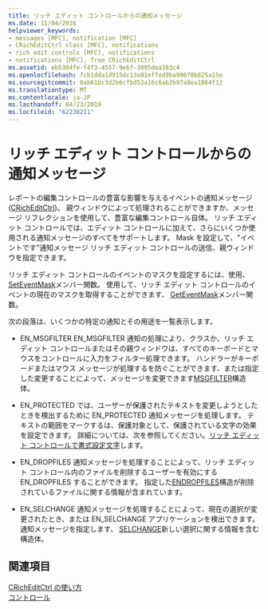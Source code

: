```yaml
---
title: リッチ エディット コントロールからの通知メッセージ
ms.date: 11/04/2016
helpviewer_keywords:
- messages [MFC], notification [MFC]
- CRichEditCtrl class [MFC], notifications
- rich edit controls [MFC], notifications
- notifications [MFC], from CRichEditCtrl
ms.assetid: eb5304fe-f4f3-4557-9ebf-3095dea383c4
ms.openlocfilehash: fcb1dda1d915dc13e01effed9ba99070b825a15e
ms.sourcegitcommit: 0ab61bc3d2b6cfbd52a16c6ab2b97a8ea1864f12
ms.translationtype: MT
ms.contentlocale: ja-JP
ms.lasthandoff: 04/23/2019
ms.locfileid: "62238211"
---
```

# <a name="notifications-from-a-rich-edit-control"></a>リッチ エディット コントロールからの通知メッセージ

レポートの編集コントロールの豊富な影響を与えるイベントの通知メッセージ ([CRichEditCtrl](../mfc/reference/cricheditctrl-class.md))。 親ウィンドウによって処理されることができますか、メッセージ リフレクションを使用して、豊富な編集コントロール自体。 リッチ エディット コントロールでは、エディット コントロールに加えて、さらにいくつか使用される通知メッセージのすべてをサポートします。 Mask を設定して、"イベントです"通知メッセージ リッチ エディット コントロールの送信、親ウィンドウを指定できます。

リッチ エディット コントロールのイベントのマスクを設定するには、使用、 [SetEventMask](../mfc/reference/cricheditctrl-class.md#seteventmask)メンバー関数。 使用して、リッチ エディット コントロールのイベントの現在のマスクを取得することができます、 [GetEventMask](../mfc/reference/cricheditctrl-class.md#geteventmask)メンバー関数。

次の段落は、いくつかの特定の通知とその用途を一覧表示します。

- EN_MSGFILTER EN_MSGFILTER 通知の処理により、クラスか、リッチ エディット コントロールまたはその親ウィンドウは、すべてのキーボードとマウスをコントロールに入力をフィルター処理できます。 ハンドラーがキーボードまたはマウス メッセージが処理するを防ぐことができます、または指定した変更することによって、メッセージを変更できます[MSGFILTER](/windows/desktop/api/richedit/ns-richedit-_msgfilter)構造体。

- EN_PROTECTED では、ユーザーが保護されたテキストを変更しようとしたときを検出するために EN_PROTECTED 通知メッセージを処理します。 テキストの範囲をマークするは、保護対象として、保護されている文字の効果を設定できます。 詳細については、次を参照してください。[リッチ エディット コントロールで書式設定文字](../mfc/character-formatting-in-rich-edit-controls.md)します。

- EN_DROPFILES 通知メッセージを処理することによって、リッチ エディット コントロール内のファイルを削除するユーザーを有効にする EN_DROPFILES することができます。 指定した[ENDROPFILES](/windows/desktop/api/richedit/ns-richedit-_endropfiles)構造が削除されているファイルに関する情報が含まれています。

- EN_SELCHANGE 通知メッセージを処理することによって、現在の選択が変更されたとき、または EN_SELCHANGE アプリケーションを検出できます。 通知メッセージを指定します、 [SELCHANGE](/windows/desktop/api/richedit/ns-richedit-_selchange)新しい選択に関する情報を含む構造体。

## <a name="see-also"></a>関連項目

[CRichEditCtrl の使い方](../mfc/using-cricheditctrl.md)<br/>
[コントロール](../mfc/controls-mfc.md)
